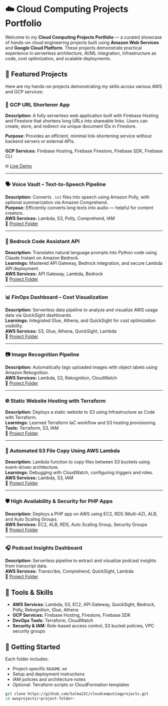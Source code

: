 # ☁️ Cloud Computing Projects Portfolio

Welcome to my **Cloud Computing Projects Portfolio** — a curated showcase of hands-on cloud engineering projects built using **Amazon Web Services** and **Google Cloud Platform**. These projects demonstrate practical experience in serverless architecture, AI/ML integration, infrastructure as code, cost optimization, and scalable deployments.



## 🚀 Featured Projects

Here are my hands-on projects demonstrating my skills across various AWS and GCP services:


### 🔗 GCP URL Shortener App

**Description:** A fully serverless web application built with Firebase Hosting and Firestore that shortens long URLs into shareable links. Users can create, store, and redirect via unique document IDs in Firestore.

**Purpose:** Provides an efficient, minimal link-shortening service without backend servers or external APIs.

**GCP Services:** Firebase Hosting, Firebase Firestore, Firebase SDK, Firebase CLI

🌐 [Live Demo](https://url-shortener-3a84c.web.app)

---

### 🗣 Voice Vault – Text-to-Speech Pipeline

**Description:** Converts `.txt` files into speech using Amazon Polly, with optional summarization via Amazon Comprehend.  
**Purpose:** Efficiently converts long texts into audio — helpful for content creators.  
**AWS Services:** Lambda, S3, Polly, Comprehend, IAM  
📂 [Project Folder](https://github.com/Salma22C/awsprojects/tree/main/Voice%20Vault%20Project)

---

### 🤖 Bedrock Code Assistant API

**Description:** Translates natural language prompts into Python code using Claude Instant on Amazon Bedrock.  
**Learnings:** Mastered API Gateway, Bedrock integration, and secure Lambda API deployment.  
**AWS Services:** API Gateway, Lambda, Bedrock  
📂 [Project Folder](https://github.com/Salma22C/awsprojects/tree/main/Amazon%20Bedrock%20Code%20Assistant%20API)

---

### 📊 FinOps Dashboard – Cost Visualization

**Description:** Serverless data pipeline to analyze and visualize AWS usage data via QuickSight dashboards.  
**Learnings:** Integrated Glue, Athena, and QuickSight for cost optimization visibility.  
**AWS Services:** S3, Glue, Athena, QuickSight, Lambda  
📂 [Project Folder](https://github.com/Salma22C/awsprojects/tree/main/AWS%20Cost%20Monitoring%20Dashboard)

---

### 📷 Image Recognition Pipeline

**Description:** Automatically tags uploaded images with object labels using Amazon Rekognition.  
**AWS Services:** Lambda, S3, Rekognition, CloudWatch  
📂 [Project Folder](https://github.com/Salma22C/awsprojects/tree/main/Serverless%20Image%20Recognition%20Pipeline)

---

### 🌐 Static Website Hosting with Terraform

**Description:** Deploys a static website to S3 using Infrastructure as Code with Terraform.  
**Learnings:** Learned Terraform IaC workflow and S3 hosting provisioning.  
**Tools:** Terraform, S3, IAM  
📂 [Project Folder](https://github.com/Salma22C/awsprojects/tree/main/Static%20Website%20Hosting%20with%20Terraform)

---

### 🔀 Automated S3 File Copy Using AWS Lambda

**Description:** Lambda function to copy files between S3 buckets using event-driven architecture.  
**Learnings:** Debugging with CloudWatch, configuring triggers and roles.  
**AWS Services:** Lambda, S3, IAM  
📂 [Project Folder](https://github.com/Salma22C/awsprojects/tree/main/Lambda%20copy%20Automation)

---

### 🛡️ High Availability & Security for PHP Apps

**Description:** Deploys a PHP app on AWS using EC2, RDS (Multi-AZ), ALB, and Auto Scaling Groups.  
**AWS Services:** EC2, ALB, RDS, Auto Scaling Group, Security Groups  
📂 [Project Folder](https://github.com/Salma22C/awsprojects/tree/main/High%20Availability%20and%20Security%20for%20PHP%20Applications%20)

---

### 🎧 Podcast Insights Dashboard

**Description:** Serverless pipeline to extract and visualize podcast insights from transcript data.  
**AWS Services:** Transcribe, Comprehend, QuickSight, Lambda  
📂 [Project Folder](https://github.com/Salma22C/awsprojects/tree/main/Podcast%20Insights%20Dashboard)



## 🔧 Tools & Skills

* **AWS Services:** Lambda, S3, EC2, API Gateway, QuickSight, Bedrock, Polly, Rekognition, Glue, Athena  
* **GCP Services:** Firebase Hosting, Firestore, Firebase SDK  
* **DevOps Tools:** Terraform, CloudWatch  
* **Security & IAM:** Role-based access control, S3 bucket policies, VPC security groups



## 📁 Getting Started

Each folder includes:

* Project-specific `README.md`
* Setup and deployment instructions
* IAM policies and architecture notes
* Optional: Terraform scripts or CloudFormation templates

```bash
git clone https://github.com/Salma22C/cloudcomputingprojects.git
cd awsprojects/<project-folder>
```
